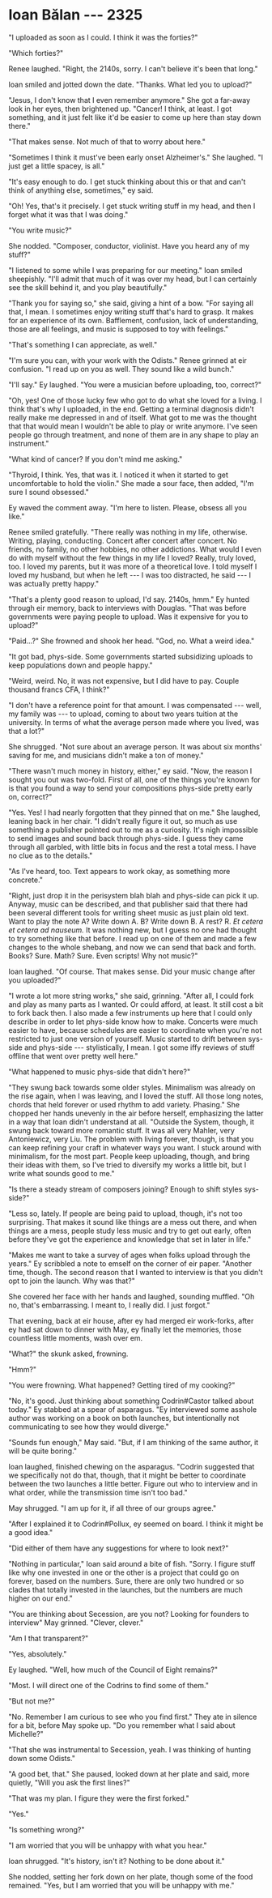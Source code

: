 # Ioan Bălan --- 2325

"I uploaded as soon as I could. I think it was the forties?"

"Which forties?"

Renee laughed. "Right, the 2140s, sorry. I can't believe it's been that long."

Ioan smiled and jotted down the date. "Thanks. What led you to upload?"

"Jesus, I don't know that I even remember anymore." She got a far-away look in her eyes, then brightened up. "Cancer! I think, at least. I got something, and it just felt like it'd be easier to come up here than stay down there."

"That makes sense. Not much of that to worry about here."

"Sometimes I think it must've been early onset Alzheimer's." She laughed. "I just get a little spacey, is all."

"It's easy enough to do. I get stuck thinking about this or that and can't think of anything else, sometimes," ey said.

"Oh! Yes, that's it precisely. I get stuck writing stuff in my head, and then I forget what it was that I was doing."

"You write music?"

She nodded. "Composer, conductor, violinist. Have you heard any of my stuff?"

"I listened to some while I was preparing for our meeting." Ioan smiled sheepishly. "I'll admit that much of it was over my head, but I can certainly see the skill behind it, and you play beautifully."

"Thank you for saying so," she said, giving a hint of a bow. "For saying all that, I mean. I sometimes enjoy writing stuff that's hard to grasp. It makes for an experience of its own. Bafflement, confusion, lack of understanding, those are all feelings, and music is supposed to toy with feelings."

"That's something I can appreciate, as well."

"I'm sure you can, with your work with the Odists." Renee grinned at eir confusion. "I read up on you as well. They sound like a wild bunch."

"I'll say." Ey laughed. "You were a musician before uploading, too, correct?"

"Oh, yes! One of those lucky few who got to do what she loved for a living. I think that's why I uploaded, in the end. Getting a terminal diagnosis didn't really make me depressed in and of itself. What got to me was the thought that that would mean I wouldn't be able to play or write anymore. I've seen people go through treatment, and none of them are in any shape to play an instrument."

"What kind of cancer? If you don't mind me asking."

"Thyroid, I think. Yes, that was it. I noticed it when it started to get uncomfortable to hold the violin." She made a sour face, then added, "I'm sure I sound obsessed."

Ey waved the comment away. "I'm here to listen. Please, obsess all you like."

Renee smiled gratefully. "There really was nothing in my life, otherwise. Writing, playing, conducting. Concert after concert after concert. No friends, no family, no other hobbies, no other addictions. What would I even do with myself without the few things in my life I loved? Really, truly loved, too. I loved my parents, but it was more of a theoretical love. I told myself I loved my husband, but when he left --- I was too distracted, he said --- I was actually pretty happy."

"That's a plenty good reason to upload, I'd say. 2140s, hmm." Ey hunted through eir memory, back to interviews with Douglas. "That was before governments were paying people to upload. Was it expensive for you to upload?"

"Paid...?" She frowned and shook her head. "God, no. What a weird idea."

"It got bad, phys-side. Some governments started subsidizing uploads to keep populations down and people happy."

"Weird, weird. No, it was not expensive, but I did have to pay. Couple thousand francs CFA, I think?"

"I don't have a reference point for that amount. I was compensated --- well, my family was --- to upload, coming to about two years tuition at the university. In terms of what the average person made where you lived, was that a lot?"

She shrugged. "Not sure about an average person. It was about six months' saving for me, and musicians didn't make a ton of money."

"There wasn't much money in history, either," ey said. "Now, the reason I sought you out was two-fold. First of all, one of the things you're known for is that you found a way to send your compositions phys-side pretty early on, correct?"

"Yes. Yes! I had nearly forgotten that they pinned that on me." She laughed, leaning back in her chair. "I didn't really figure it out, so much as use something a publisher pointed out to me as a curiosity. It's nigh impossible to send images and sound back through phys-side. I guess they came through all garbled, with little bits in focus and the rest a total mess. I have no clue as to the details."

"As I've heard, too. Text appears to work okay, as something more concrete."

"Right, just drop it in the perisystem blah blah and phys-side can pick it up. Anyway, music can be described, and that publisher said that there had been several different tools for writing sheet music as just plain old text. Want to play the note A? Write down A. B? Write down B. A rest? R. *Et cetera et cetera ad nauseum.* It was nothing new, but I guess no one had thought to try something like that before. I read up on one of them and made a few changes to the whole shebang, and now we can send that back and forth. Books? Sure. Math? Sure. Even scripts! Why not music?"

Ioan laughed. "Of course. That makes sense. Did your music change after you uploaded?"

"I wrote a lot more string works," she said, grinning. "After all, I could fork and play as many parts as I wanted. Or could afford, at least. It still cost a bit to fork back then. I also made a few instruments up here that I could only describe in order to let phys-side know how to make. Concerts were much easier to have, because schedules are easier to coordinate when you're not restricted to just one version of yourself. Music started to drift between sys-side and phys-side --- stylistically, I mean. I got some iffy reviews of stuff offline that went over pretty well here."

"What happened to music phys-side that didn't here?"

"They swung back towards some older styles. Minimalism was already on the rise again, when I was leaving, and I loved the stuff. All those long notes, chords that held forever or used rhythm to add variety. Phasing." She chopped her hands unevenly in the air before herself, emphasizing the latter in a way that Ioan didn't understand at all. "Outside the System, though, it swung back toward more romantic stuff. It was all very Mahler, very Antoniewicz, very Liu. The problem with living forever, though, is that you can keep refining your craft in whatever ways you want. I stuck around with minimalism, for the most part. People keep uploading, though, and bring their ideas with them, so I've tried to diversify my works a little bit, but I write what sounds good to me."

"Is there a steady stream of composers joining? Enough to shift styles sys-side?"

"Less so, lately. If people are being paid to upload, though, it's not too surprising. That makes it sound like things are a mess out there, and when things are a mess, people study less music and try to get out early, often before they've got the experience and knowledge that set in later in life."

"Makes me want to take a survey of ages when folks upload through the years." Ey scribbled a note to emself on the corner of eir paper. "Another time, though. The second reason that I wanted to interview is that you didn't opt to join the launch. Why was that?"

She covered her face with her hands and laughed, sounding muffled. "Oh no, that's embarrassing. I meant to, I really did. I just forgot."

That evening, back at eir house, after ey had merged eir work-forks, after ey had sat down to dinner with May, ey finally let the memories, those countless little moments, wash over em.

"What?" the skunk asked, frowning.

"Hmm?"

"You were frowning. What happened? Getting tired of my cooking?"

"No, it's good. Just thinking about something Codrin#Castor talked about today." Ey stabbed at a spear of asparagus. "Ey interviewed some asshole author was working on a book on both launches, but intentionally not communicating to see how they would diverge."

"Sounds fun enough," May said. "But, if I am thinking of the same author, it will be quite boring."

Ioan laughed, finished chewing on the asparagus. "Codrin suggested that we specifically not do that, though, that it might be better to coordinate between the two launches a little better. Figure out who to interview and in what order, while the transmission time isn't too bad."

May shrugged. "I am up for it, if all three of our groups agree."

"After I explained it to Codrin#Pollux, ey seemed on board. I think it might be a good idea."

"Did either of them have any suggestions for where to look next?"

"Nothing in particular," Ioan said around a bite of fish. "Sorry. I figure stuff like why one invested in one or the other is a project that could go on forever, based on the numbers. Sure, there are only two hundred or so clades that totally invested in the launches, but the numbers are much higher on our end."

"You are thinking about Secession, are you not? Looking for founders to interview" May grinned. "Clever, clever."

"Am I that transparent?"

"Yes, absolutely."

Ey laughed. "Well, how much of the Council of Eight remains?"

"Most. I will direct one of the Codrins to find some of them."

"But not me?"

"No. Remember I am curious to see who you find first." They ate in silence for a bit, before May spoke up. "Do you remember what I said about Michelle?"

"That she was instrumental to Secession, yeah. I was thinking of hunting down some Odists."

"A good bet, that." She paused, looked down at her plate and said, more quietly, "Will you ask the first lines?"

"That was my plan. I figure they were the first forked."

"Yes."

"Is something wrong?"

"I am worried that you will be unhappy with what you hear."

Ioan shrugged. "It's history, isn't it? Nothing to be done about it."

She nodded, setting her fork down on her plate, though some of the food remained. "Yes, but I am worried that you will be unhappy with me."
